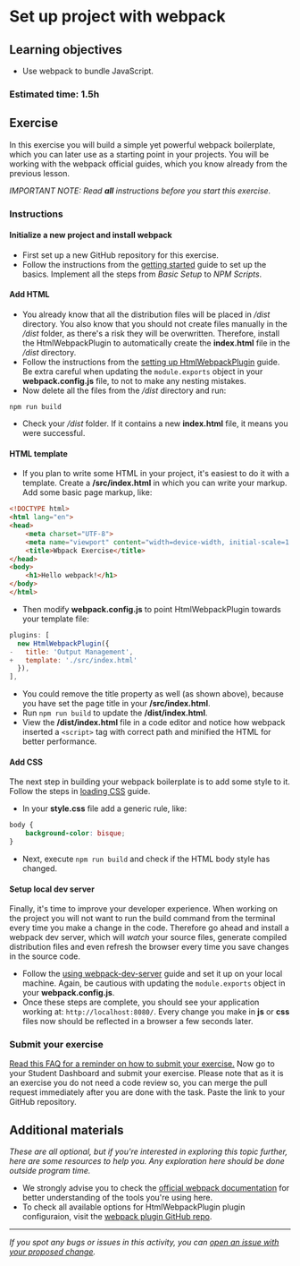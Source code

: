 # Set up project with webpack

## Learning objectives
- Use webpack to bundle JavaScript.

### Estimated time: 1.5h

## Exercise

In this exercise you will build a simple yet powerful webpack boilerplate, which you can later use as a starting point in your projects. You will be working with the webpack official guides, which you know already from the previous lesson.

*IMPORTANT NOTE: Read **all** instructions before you start this exercise.*

### Instructions

#### Initialize a new project and install webpack

- First set up a new GitHub repository for this exercise.
- Follow the instructions from the [getting started](https://webpack.js.org/guides/getting-started/#basic-setup) guide to set up the basics. Implement all the steps from *Basic Setup* to *NPM Scripts*.

#### Add HTML
- You already know that all the distribution files will be placed in */dist* directory. You also know that you should not create files manually in the */dist* folder, as there's a risk they will be overwritten. Therefore, install the HtmlWebpackPlugin to automatically create the **index.html** file in the */dist* directory. 
- Follow the instructions from the [setting up HtmlWebpackPlugin](https://webpack.js.org/guides/output-management/#setting-up-htmlwebpackplugin) guide. Be extra careful when updating the `module.exports` object in your **webpack.config.js** file, to not to make any nesting mistakes.
- Now delete all the files from the */dist* directory and run:
```
npm run build
```
- Check your */dist* folder. If it contains a new **index.html** file, it means you were successful. 

#### HTML template
- If you plan to write some HTML in your project, it's easiest to do it with a template. Create a **/src/index.html** in which you can write your markup. Add some basic page markup, like:
```html
<!DOCTYPE html>
<html lang="en">
<head>
    <meta charset="UTF-8">
    <meta name="viewport" content="width=device-width, initial-scale=1.0">
    <title>Wbpack Exercise</title>
</head>
<body>
    <h1>Hello webpack!</h1>
</body>
</html>

```
- Then modify **webpack.config.js** to point HtmlWebpackPlugin towards your template file:
```javascript
plugins: [
  new HtmlWebpackPlugin({
-   title: 'Output Management',
+   template: './src/index.html'
  }),
],
```
- You could remove the title property as well (as shown above), because you have set the page title in your **/src/index.html**.
- Run `npm run build` to update the **/dist/index.html**.
- View the **/dist/index.html** file in a code editor and notice how webpack inserted a `<script>` tag with correct path and minified the HTML for better performance.

#### Add CSS
The next step in building your webpack boilerplate is to add some style to it.
Follow the steps in [loading CSS](https://webpack.js.org/guides/asset-management/#loading-css) guide.

- In your **style.css** file add a generic rule, like:
```css
body {
    background-color: bisque;
}
```
- Next, execute `npm run build` and check if the HTML body style has changed.

#### Setup local dev server
Finally, it's time to improve your developer experience. When working on the project you will not want to run the build command from the terminal every time you make a change in the code. 
Therefore go ahead and install a webpack dev server, which will *watch* your source files, generate compiled distribution files and even refresh the browser every time you save changes in the source code.

- Follow the [using webpack-dev-server](https://webpack.js.org/guides/development/#using-webpack-dev-server) guide and set it up on your local machine.
Again, be cautious with updating the `module.exports` object in your **webpack.config.js**.
- Once these steps are complete, you should see your application working at: `http://localhost:8080/`. Every change you make in **js** or **css** files now should be reflected in a browser a few seconds later.

### Submit your exercise
[Read this FAQ for a reminder on how to submit your exercise.](https://microverse.zendesk.com/hc/en-us/articles/360061344234)
Now go to your Student Dashboard and submit your exercise. 
Please note that as it is an exercise you do not need a code review so, you can merge the pull request immediately after you are done with the task.
Paste the link to your GitHub repository.

## Additional materials
*These are all optional, but if you're interested in exploring this topic further, here are some resources to help you. Any exploration here should be done outside program time.*
- We strongly advise you to check the [official webpack documentation](https://webpack.js.org/concepts/) for better understanding of the tools you're using here.
- To check all available options for HtmlWebpackPlugin plugin configuraion, visit the [webpack plugin GitHub repo](https://github.com/jantimon/html-webpack-plugin).

------

_If you spot any bugs or issues in this activity, you can [open an issue with your proposed change](https://github.com/microverseinc/curriculum-transversal-skills/blob/main/git-github/articles/open_issue.md)._